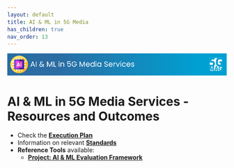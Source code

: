 ```yaml
---
layout: default
title: AI & ML in 5G Media 
has_children: true
nav_order: 13
---
```


<img src="../assets/images/Banner_AIML.png" /> 

# AI & ML in 5G Media Services - Resources and Outcomes

* Check the [**Execution Plan**](https://github.com/orgs/5G-MAG/projects/44/views/16)
* Information on relevant [**Standards**](https://5g-mag.github.io/Standards/pages/aiml.html)
* **Reference Tools** available:
   * [**Project: AI & ML Evaluation Framework**](https://5g-mag.github.io/Getting-Started/pages/ai-ml-evaluation-framework/)
